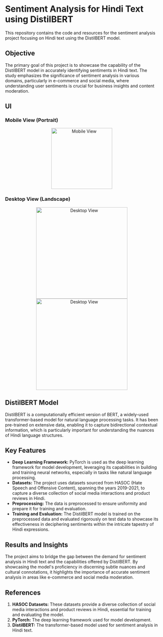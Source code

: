 # Sentiment Analysis for Hindi Text using DistilBERT

This repository contains the code and resources for the sentiment analysis project focusing on Hindi text using the DistilBERT model.

## Objective

The primary goal of this project is to showcase the capability of the DistilBERT model in accurately identifying sentiments in Hindi text. The study emphasizes the significance of sentiment analysis in various domains, particularly in e-commerce and social media, where understanding user sentiments is crucial for business insights and content moderation.

## UI

### Mobile View (Portrait)
<div align="center">
  <img src="https://github.com/user-attachments/assets/280bf072-d570-494a-b63f-88808f3e4a49" alt="Mobile View" width="200"/>
</div>

### Desktop View (Landscape)
<div align="center">
  <img src="https://github.com/user-attachments/assets/afd50904-52ea-4d8f-beee-69ececd63ce1" alt="Desktop View" width="300"/>
  <img src="https://github.com/user-attachments/assets/6d57560c-e04b-483f-a52a-bdcf39dde4fd" alt="Desktop View" width="300"/>
</div>


## DistilBERT Model

DistilBERT is a computationally efficient version of BERT, a widely-used transformer-based model for natural language processing tasks. It has been pre-trained on extensive data, enabling it to capture bidirectional contextual information, which is particularly important for understanding the nuances of Hindi language structures.

## Key Features

- **Deep Learning Framework:** PyTorch is used as the deep learning framework for model development, leveraging its capabilities in building and training neural networks, especially in tasks like natural language processing.
- **Datasets:** The project uses datasets sourced from HASOC (Hate Speech and Offensive Content), spanning the years 2019-2021, to capture a diverse collection of social media interactions and product reviews in Hindi.
- **Preprocessing:** The data is preprocessed to ensure uniformity and prepare it for training and evaluation.
- **Training and Evaluation:** The DistilBERT model is trained on the preprocessed data and evaluated rigorously on test data to showcase its effectiveness in deciphering sentiments within the intricate tapestry of Hindi expressions.

## Results and Insights

The project aims to bridge the gap between the demand for sentiment analysis in Hindi text and the capabilities offered by DistilBERT. By showcasing the model's proficiency in discerning subtle nuances and cultural connotations, it highlights the importance of accurate sentiment analysis in areas like e-commerce and social media moderation.

## References

1. **HASOC Datasets:** These datasets provide a diverse collection of social media interactions and product reviews in Hindi, essential for training and evaluating the model.
2. **PyTorch:** The deep learning framework used for model development.
3. **DistilBERT:** The transformer-based model used for sentiment analysis in Hindi text.

